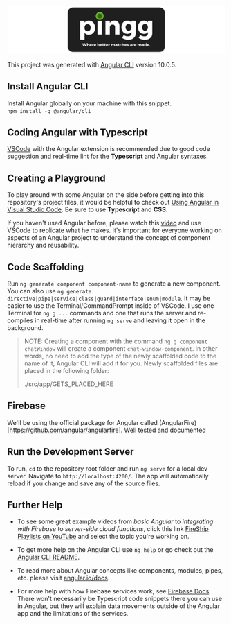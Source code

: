 <img src="src/assets/images/pingg_logo_bg.png"
     alt="pingg"
     style="float: center;" />

This project was generated with [Angular CLI](https://github.com/angular/angular-cli) version 10.0.5.

## Install Angular CLI

Install Angular globally on your machine with this snippet.  
`npm install -g @angular/cli`

## Coding Angular with Typescript

[VSCode](https://code.visualstudio.com) with the Angular extension is recommended due to good code suggestion and real-time lint for the **Typescript** and Angular syntaxes.

## Creating a Playground

To play around with some Angular on the side before getting into this repository's project files, it would be helpful to check out [Using Angular in Visual Studio Code](https://code.visualstudio.com/docs/nodejs/angular-tutorial). Be sure to use **Typescript** and **CSS**.

If you haven't used Angular before, please watch this [video](https://www.youtube.com/watch?v=23o0evRtrFI) and use VSCode to replicate what he makes. It's important for everyone working on aspects of an Angular project to understand the concept of component hierarchy and reusability.

## Code Scaffolding

Run `ng generate component component-name` to generate a new component. You can also use `ng generate directive|pipe|service|class|guard|interface|enum|module`. It may be easier to use the Terminal/CommandPrompt inside of VSCode. I use one Terminal for `ng g ...` commands and one that runs the server and re-compiles in real-time after running `ng serve` and leaving it open in the background.

> NOTE: Creating a component with the command `ng g component chatWindow` will create a component `chat-window-component`. In other words, no need to add the type of the newly scaffolded code to the name of it, Angular CLI will add it for you. Newly scaffolded files are placed in the following folder: 
> 
> ./src/app/GETS_PLACED_HERE

## Firebase

We'll be using the official package for Angular called (AngularFire)[https://github.com/angular/angularfire]. Well tested and documented

## Run the Development Server

To run, `cd` to the repository root folder and run `ng serve` for a local dev server. Navigate to `http://localhost:4200/`. The app will automatically reload if you change and save any of the source files.


## Further Help

- To see some great example videos from *basic Angular* to *integrating with Firebase* to *server-side cloud functions*, click this link [FireShip Playlists on YouTube](https://www.youtube.com/c/AngularFirebase/playlists) and select the topic you're working on.

- To get more help on the Angular CLI use `ng help` or go check out the [Angular CLI README](https://github.com/angular/angular-cli/blob/master/README.md).

- To read more about Angular concepts like components, modules, pipes, etc. please visit [angular.io/docs](https://angular.io/docs).

- For more help with how Firebase services work, see [Firebase Docs](https://firebase.google.com/docs/guides). There won't necessarily be Typescript code snippets there you can use in Angular, but they will explain data movements outside of the Angular app and the limitations of the services.


